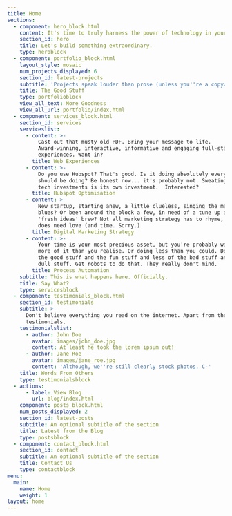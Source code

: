 ```yaml
---
title: Home
sections:
  - component: hero_block.html
    content: It's time to truly harness the power of technology in your marketing.
    section_id: hero
    title: Let's build something extraordinary.
    type: heroblock
  - component: portfolio_block.html
    layout_style: mosaic
    num_projects_displayed: 6
    section_id: latest-projects
    subtitle: 'Projects speak louder than prose (unless you''re a copywriter, obvs).'
    title: The Good Stuff
    type: portfolioblock
    view_all_text: More Goodness
    view_all_url: portfolio/index.html
  - component: services_block.html
    section_id: services
    serviceslist:
      - content: >-
          Cast out that musty old PDF. Bring your message to life.
          Award-winning, interactive, informative and engaging full-stack web
          experiences. Want in?
        title: Web Experiences
      - content: >-
          Do you use Hubspot? That's good. Is it doing absolutely everything it
          should be doing? Be honest now... it's probably not. Sweating your big
          tech investments is its own investment.  Interested?
        title: Hubspot Optimisation
      - content: >-
          New startup, starting anew, a little clueless, singing the marketing
          blues? Or been around the block a few, in need of a tune up and a
          'fresh ideas' brew? Not all marketing strategy has to rhyme, but it
          does need love (and time. Sorry.)
        title: Digital Marketing Strategy
      - content: >-
          Your time is your most precious asset, but you're probably wasting
          more of it than you realise. Or doing less than you could. Do more of
          the good stuff and the fun stuff and less of the bad stuff and the
          dull stuff. Get robots to do that. They really don't mind.
        title: Process Automation
    subtitle: This is what happens here. Officially.
    title: Say What?
    type: servicesblock
  - component: testimonials_block.html
    section_id: testimonials
    subtitle: >-
      Don't believe everything you read on the internet. Apart from these
      testimonials. 
    testimonialslist:
      - author: John Doe
        avatar: images/john_doe.jpg
        content: At least he took the lorem ipsum out!
      - author: Jane Roe
        avatar: images/jane_roe.jpg
        content: 'Although, we''re still clearly stock photos. C-'
    title: Words From Others
    type: testimonialsblock
  - actions:
      - label: View Blog
        url: blog/index.html
    component: posts_block.html
    num_posts_displayed: 2
    section_id: latest-posts
    subtitle: An optional subtitle of the section
    title: Latest from the Blog
    type: postsblock
  - component: contact_block.html
    section_id: contact
    subtitle: An optional subtitle of the section
    title: Contact Us
    type: contactblock
menu:
  main:
    name: Home
    weight: 1
layout: home
---
```


